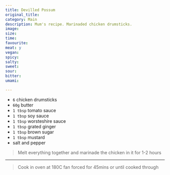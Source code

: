 ```yaml
---
title: Devilled Possum
original_title:
category: Main
description: Mum's recipe. Marinaded chicken drumsticks. 
image:
size:
time:
favourite:
meat: y
vegan:
spicy:
salty:
sweet:
sour:
bitter:
umami:

---
```


<!---
Here down is where you want steps/ingredients. An example of a step is:
---

* `1/4 cup` Soy Sauce
* `1/4 cup` Mirin
* `1/4 cup` Sake
* `1 tsp` Sugar

>In a small saucepan, combine all the ingredients for the marinade

---
Note the triple dashes, paragraph spaces, back dashes and other formatting.
-->

* `6` chicken drumsticks
* `60g` butter
* `1 tbsp` tomato sauce
* `1 tbsp` soy sauce
* `1 tbsp` worsteshire sauce
* `1 tbsp` grated ginger
* `1 tbsp` brown sugar
* `1 tbsp` mustard
* salt and pepper

>Melt everything together and marinade the chicken in it for 1-2 hours

---

>Cook in oven at 180C fan forced for 45mins or until cooked through